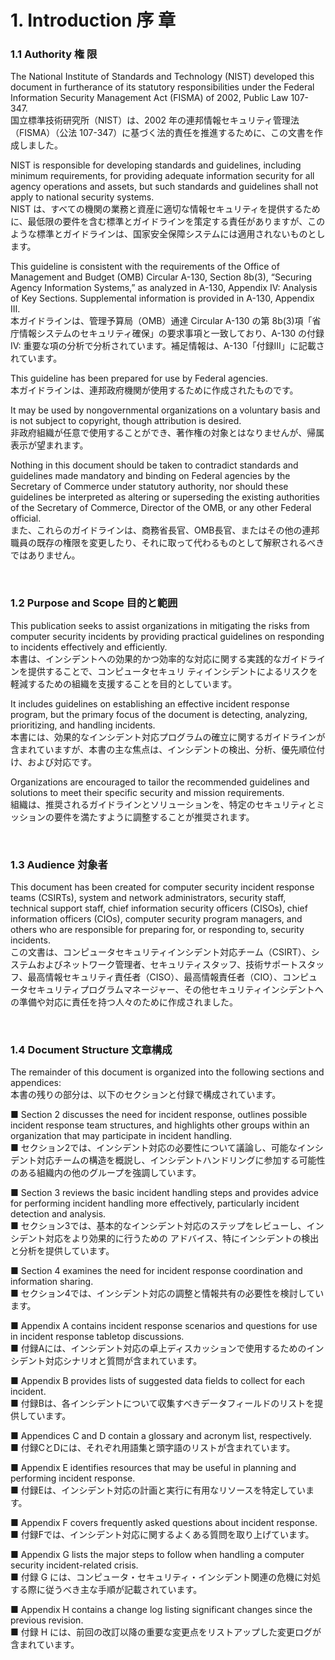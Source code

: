 # 1. Introduction 序 章

### 1.1 Authority 権 限

The National Institute of Standards and Technology (NIST) developed this document in furtherance of its statutory responsibilities under the Federal Information Security Management Act (FISMA) of 2002, Public Law 107-347.  
国立標準技術研究所（NIST）は、2002 年の連邦情報セキュリティ管理法（FISMA）（公法 107-347）に基づく法的責任を推進するために、この文書を作成しました。  

NIST is responsible for developing standards and guidelines, including minimum requirements, for providing adequate information security for all agency operations and assets, but such standards and guidelines shall not apply to national security systems.  
NIST は、すべての機関の業務と資産に適切な情報セキュリティを提供するために、最低限の要件を含む標準とガイドラインを策定する責任がありますが、このような標準とガイドラインは、国家安全保障システムには適用されないものとします。  

This guideline is consistent with the requirements of the Office of Management and Budget (OMB) Circular A-130, Section 8b(3), “Securing Agency Information Systems,” as analyzed in A-130, Appendix IV: Analysis of Key Sections. Supplemental information is provided in A-130, Appendix III.  
本ガイドラインは、管理予算局（OMB）通達 Circular A-130 の第 8b(3)項「省庁情報システムのセキュリティ確保」の要求事項と一致しており、A-130 の付録 IV: 重要な項の分析で分析されています。補足情報は、A-130「付録III」に記載されています。  

This guideline has been prepared for use by Federal agencies.  
本ガイドラインは、連邦政府機関が使用するために作成されたものです。  

It may be used by nongovernmental organizations on a voluntary basis and is not subject to copyright, though attribution is desired.  
非政府組織が任意で使用することができ、著作権の対象とはなりませんが、帰属表示が望まれます。  


Nothing in this document should be taken to contradict standards and guidelines made mandatory and binding on Federal agencies by the Secretary of Commerce under statutory authority, nor should these guidelines be interpreted as altering or superseding the existing authorities of the Secretary of Commerce, Director of the OMB, or any other Federal official.  
また、これらのガイドラインは、商務省長官、OMB長官、またはその他の連邦職員の既存の権限を変更したり、それに取って代わるものとして解釈されるべきではありません。 　

<br/>

### 1.2 Purpose and Scope 目的と範囲  

This publication seeks to assist organizations in mitigating the risks from computer security incidents by providing practical guidelines on responding to incidents effectively and efficiently.  
本書は、インシデントへの効果的かつ効率的な対応に関する実践的なガイドラインを提供することで、コンピュータセキュリ ティインシデントによるリスクを軽減するための組織を支援することを目的としています。  

It includes guidelines on establishing an effective incident response program, but the primary focus of the document is detecting, analyzing, prioritizing, and handling incidents.  
本書には、効果的なインシデント対応プログラムの確立に関するガイドラインが含まれていますが、本書の主な焦点は、インシデントの検出、分析、優先順位付け、および対応です。  

Organizations are encouraged to tailor the recommended guidelines and solutions to meet their specific security and mission requirements.  
組織は、推奨されるガイドラインとソリューションを、特定のセキュリティとミッションの要件を満たすように調整することが推奨されます。  

<br/>

### 1.3 Audience 対象者 

This document has been created for computer security incident response teams (CSIRTs), system and network administrators, security staff, technical support staff, chief information security officers (CISOs), chief information officers (CIOs), computer security program managers, and others who are responsible for preparing for, or responding to, security incidents.  
この文書は、コンピュータセキュリティインシデント対応チーム（CSIRT）、システムおよびネットワーク管理者、セキュリティスタッフ、技術サポートスタッフ、最高情報セキュリティ責任者（CISO）、最高情報責任者（CIO）、コンピュータセキュリティプログラムマネージャー、その他セキュリティインシデントへの準備や対応に責任を持つ人々のために作成されました。 　

<br/>

### 1.4 Document Structure 文章構成

The remainder of this document is organized into the following sections and appendices:  
本書の残りの部分は、以下のセクションと付録で構成されています。  

■ Section 2 discusses the need for incident response, outlines possible incident response team structures, and highlights other groups within an organization that may participate in incident handling.  
■ セクション2では、インシデント対応の必要性について議論し、可能なインシデント対応チームの構造を概説し、インシデントハンドリングに参加する可能性のある組織内の他のグループを強調しています。  

■ Section 3 reviews the basic incident handling steps and provides advice for performing incident handling more effectively, particularly incident detection and analysis.  
■ セクション3では、基本的なインシデント対応のステップをレビューし、インシデント対応をより効果的に行うための アドバイス、特にインシデントの検出と分析を提供しています。  

■ Section 4 examines the need for incident response coordination and information sharing.   
■ セクション4では、インシデント対応の調整と情報共有の必要性を検討しています。  

■ Appendix A contains incident response scenarios and questions for use in incident response tabletop discussions.  
■ 付録Aには、インシデント対応の卓上ディスカッションで使用するためのインシデント対応シナリオと質問が含まれています。  

■ Appendix B provides lists of suggested data fields to collect for each incident.  
■ 付録Bは、各インシデントについて収集すべきデータフィールドのリストを提供しています。  

■ Appendices C and D contain a glossary and acronym list, respectively.  
■ 付録CとDには、それぞれ用語集と頭字語のリストが含まれています。  

■ Appendix E identifies resources that may be useful in planning and performing incident response.  
■ 付録Eは、インシデント対応の計画と実行に有用なリソースを特定しています。 

■ Appendix F covers frequently asked questions about incident response.  
■ 付録Fでは、インシデント対応に関するよくある質問を取り上げています。

■ Appendix G lists the major steps to follow when handling a computer security incident-related crisis.  
■ 付録 G には、コンピュータ・セキュリティ・インシデント関連の危機に対処する際に従うべき主な手順が記載されています。  

■ Appendix H contains a change log listing significant changes since the previous revision.  
■ 付録 H には、前回の改訂以降の重要な変更点をリストアップした変更ログが含まれています。 
